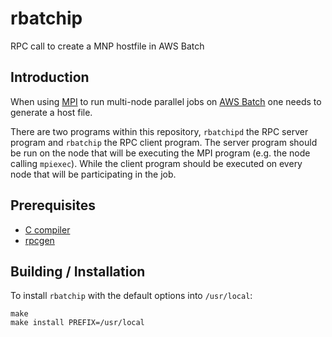 # rbatchip
RPC call to create a MNP hostfile in AWS Batch

## Introduction
When using [MPI](https://en.wikipedia.org/wiki/Message_Passing_Interface) to run multi-node parallel jobs on [AWS Batch](https://docs.aws.amazon.com/batch/latest/userguide/multi-node-parallel-jobs.html) one needs to generate a host file.

There are two programs within this repository, `rbatchipd` the RPC server
program and `rbatchip` the RPC client program. The server program should
be run on the node that will be executing the MPI program (e.g. the node
calling `mpiexec`). While the client program should be executed on every
node that will be participating in the job.

## Prerequisites

+  [C compiler](https://gcc.gnu.org/)
+  [rpcgen](https://en.wikipedia.org/wiki/RPCGEN)

## Building / Installation

To install `rbatchip` with the default options into `/usr/local`:

    make
    make install PREFIX=/usr/local


